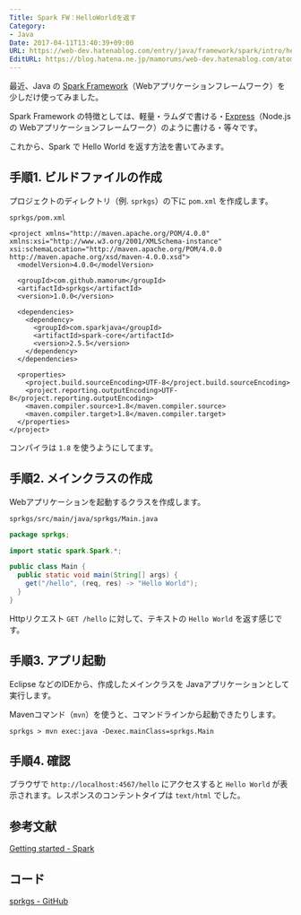 ```yaml
---
Title: Spark FW：HelloWorldを返す
Category:
- Java
Date: 2017-04-11T13:40:39+09:00
URL: https://web-dev.hatenablog.com/entry/java/framework/spark/intro/hello-world
EditURL: https://blog.hatena.ne.jp/mamorums/web-dev.hatenablog.com/atom/entry/10328749687236217788
---
```


最近、Java の [Spark Framework](http://sparkjava.com/)（Webアプリケーションフレームワーク）を少しだけ使ってみました。

Spark Framework の特徴としては、軽量・ラムダで書ける・[Express](http://expressjs.com/)（Node.js の Webアプリケーションフレームワーク）のように書ける・等々です。

これから、Spark で Hello World を返す方法を書いてみます。

## 手順1. ビルドファイルの作成
プロジェクトのディレクトリ（例. `sprkgs`）の下に `pom.xml` を作成します。

`sprkgs/pom.xml`

```
<project xmlns="http://maven.apache.org/POM/4.0.0" xmlns:xsi="http://www.w3.org/2001/XMLSchema-instance" xsi:schemaLocation="http://maven.apache.org/POM/4.0.0 http://maven.apache.org/xsd/maven-4.0.0.xsd">
  <modelVersion>4.0.0</modelVersion>

  <groupId>com.github.mamorum</groupId>
  <artifactId>sprkgs</artifactId>
  <version>1.0.0</version>

  <dependencies>
    <dependency>
      <groupId>com.sparkjava</groupId>
      <artifactId>spark-core</artifactId>
      <version>2.5.5</version>
    </dependency>
  </dependencies>

  <properties>
    <project.build.sourceEncoding>UTF-8</project.build.sourceEncoding>
    <project.reporting.outputEncoding>UTF-8</project.reporting.outputEncoding>
    <maven.compiler.source>1.8</maven.compiler.source>
    <maven.compiler.target>1.8</maven.compiler.target>
  </properties>
</project>
```

コンパイラは `1.8` を使うようにしてます。


## 手順2. メインクラスの作成
Webアプリケーションを起動するクラスを作成します。

`sprkgs/src/main/java/sprkgs/Main.java`

```java
package sprkgs;

import static spark.Spark.*;

public class Main {
  public static void main(String[] args) {
    get("/hello", (req, res) -> "Hello World");
  }
}
```

Httpリクエスト `GET /hello` に対して、テキストの `Hello World` を返す感じです。


## 手順3. アプリ起動
Eclipse などのIDEから、作成したメインクラスを Javaアプリケーションとして実行します。

Mavenコマンド（`mvn`）を使うと、コマンドラインから起動できたりします。

```
sprkgs > mvn exec:java -Dexec.mainClass=sprkgs.Main
```

## 手順4. 確認
ブラウザで `http://localhost:4567/hello` にアクセスすると `Hello World` が表示されます。レスポンスのコンテントタイプは `text/html` でした。


## 参考文献
[Getting started - Spark](http://sparkjava.com/documentation.html)


## コード
[sprkgs - GitHub](https://github.com/mamorum/blog/tree/master/code/sprkgs)
